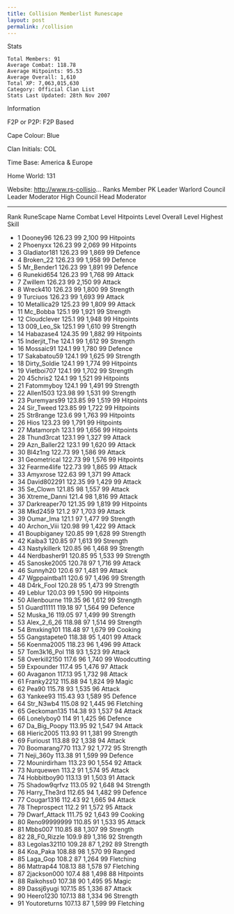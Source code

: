 ```yaml
---
title: Collision Memberlist Runescape
layout: post
permalink: /collision
---
```


Stats

    Total Members: 91
    Average Combat: 118.78
    Average Hitpoints: 95.53
    Average Overall: 1,610
    Total XP: 7,063,015,630
    Category: Official Clan List
    Stats Last Updated: 28th Nov 2007

	
Information

F2P or P2P: F2P Based

Cape Colour: Blue

Clan Initials: COL
	

Time Base: America & Europe

Home World: 131

Website: http://www.rs-collisio...
Ranks
Member	PK Leader	Warlord	Council
Leader	Moderator	High Council	Head Moderator

---

Rank 	RuneScape Name 	Combat Level 	Hitpoints Level 	Overall Level 	Highest Skill
- 1 	Dooney96 	126.23 	99 	2,100 	99 Hitpoints	
- 2 	Phoenyxx 	126.23 	99 	2,069 	99 Hitpoints	
- 3 	Gladiator181 	126.23 	99 	1,869 	99 Defence	
- 4 	Broken_22 	126.23 	99 	1,958 	99 Defence	
- 5 	Mr_Bender1 	126.23 	99 	1,891 	99 Defence	
- 6 	Runekid654 	126.23 	99 	1,768 	99 Attack	
- 7 	Zwillem 	126.23 	99 	2,150 	99 Attack	
- 8 	Wreck410 	126.23 	99 	1,800 	99 Strength	
- 9 	Turciuos 	126.23 	99 	1,693 	99 Attack	
- 10 	Metallica29 	125.23 	99 	1,809 	99 Attack	
- 11 	Mc_Bobba 	125.1 	99 	1,921 	99 Strength	
- 12 	Cloudclever 	125.1 	99 	1,948 	99 Hitpoints	
- 13 	009_Leo_Sk 	125.1 	99 	1,610 	99 Strength	
- 14 	Habazase4 	124.35 	99 	1,882 	99 Hitpoints	
- 15 	Inderjit_The 	124.1 	99 	1,612 	99 Strength	
- 16 	Mossaic91 	124.1 	99 	1,780 	99 Defence	
- 17 	Sakabatou59 	124.1 	99 	1,625 	99 Strength	
- 18 	Dirty_Soldie 	124.1 	99 	1,774 	99 Hitpoints	
- 19 	Vietboi707 	124.1 	99 	1,702 	99 Strength	
- 20 	45chris2 	124.1 	99 	1,521 	99 Hitpoints	
- 21 	Fatommyboy 	124.1 	99 	1,491 	99 Strength	
- 22 	Allen1503 	123.98 	99 	1,531 	99 Strength	
- 23 	Puremyars99 	123.85 	99 	1,519 	99 Hitpoints	
- 24 	Sir_Tweed 	123.85 	99 	1,722 	99 Hitpoints	
- 25 	Str8range 	123.6 	99 	1,763 	99 Hitpoints	
- 26 	Hios 	123.23 	99 	1,791 	99 Hitpoints	
- 27 	Matamorph 	123.1 	99 	1,656 	99 Hitpoints	
- 28 	Thund3rcat 	123.1 	99 	1,327 	99 Attack	
- 29 	Azn_Baller22 	123.1 	99 	1,620 	99 Attack	
- 30 	Bl4z1ng 	122.73 	99 	1,586 	99 Attack	
- 31 	Geometrical 	122.73 	99 	1,576 	99 Hitpoints	
- 32 	Fearme4life 	122.73 	99 	1,865 	99 Attack	
- 33 	Amyxrose 	122.63 	99 	1,371 	99 Attack	
- 34 	David802291 	122.35 	99 	1,429 	99 Attack	
- 35 	Se_Clown 	121.85 	98 	1,557 	99 Attack	
- 36 	Xtreme_Danni 	121.4 	98 	1,816 	99 Attack	
- 37 	Darkreaper70 	121.35 	99 	1,819 	99 Hitpoints	
- 38 	Mkd2459 	121.2 	97 	1,703 	99 Attack	
- 39 	Oumar_Ima 	121.1 	97 	1,477 	99 Strength	
- 40 	Archon_Viii 	120.98 	99 	1,422 	99 Attack	
- 41 	Boupbiganey 	120.85 	99 	1,628 	99 Strength	
- 42 	Kaiba3 	120.85 	97 	1,613 	99 Strength	
- 43 	Nastykillerk 	120.85 	96 	1,468 	99 Strength	
- 44 	Nerdbasher91 	120.85 	95 	1,533 	99 Strength	
- 45 	Sanoske2005 	120.78 	97 	1,716 	99 Attack	
- 46 	Sunnyh20 	120.6 	97 	1,481 	99 Attack	
- 47 	Wgppaintba11 	120.6 	97 	1,496 	99 Strength	
- 48 	D4rk_Fool 	120.28 	95 	1,473 	99 Strength	
- 49 	Leblur 	120.03 	99 	1,590 	99 Hitpoints	
- 50 	Allenbourne 	119.35 	96 	1,612 	99 Strength	
- 51 	Guard11111 	119.18 	97 	1,564 	99 Defence	
- 52 	Muska_16 	119.05 	97 	1,499 	99 Strength	
- 53 	Alex_2_6_26 	118.98 	97 	1,514 	99 Strength	
- 54 	Bmxking101 	118.48 	97 	1,679 	99 Cooking	
- 55 	Gangstapete0 	118.38 	95 	1,401 	99 Attack	
- 56 	Koenma2005 	118.23 	96 	1,496 	99 Attack	
- 57 	Tom3k16_Pol 	118 	93 	1,523 	99 Attack	
- 58 	Overkill2150 	117.6 	96 	1,740 	99 Woodcutting	
- 59 	Expounder 	117.4 	95 	1,476 	97 Attack	
- 60 	Avaganon 	117.13 	95 	1,732 	98 Attack	
- 61 	Franky2212 	115.88 	94 	1,824 	99 Magic	
- 62 	Pea90 	115.78 	93 	1,535 	96 Attack	
- 63 	Yankee93 	115.43 	93 	1,589 	95 Defence	
- 64 	Str_N3wb4 	115.08 	92 	1,445 	96 Fletching	
- 65 	Geckoman135 	114.38 	93 	1,537 	94 Attack	
- 66 	Lonelyboy0 	114 	91 	1,425 	96 Defence	
- 67 	Da_Big_Poopy 	113.95 	92 	1,547 	94 Attack	
- 68 	Hieric2005 	113.93 	91 	1,381 	99 Strength	
- 69 	Furioust 	113.88 	92 	1,338 	94 Attack	
- 70 	Boomarang770 	113.7 	92 	1,772 	95 Strength	
- 71 	Neji_360y 	113.38 	91 	1,599 	99 Defence	
- 72 	Mounirdirham 	113.23 	90 	1,554 	92 Attack	
- 73 	Nurquewen 	113.2 	91 	1,574 	95 Attack	
- 74 	Hobbitboy90 	113.13 	91 	1,503 	91 Attack	
- 75 	Shadow9qrfvz 	113.05 	92 	1,648 	94 Strength	
- 76 	Harry_The3rd 	112.65 	94 	1,482 	99 Defence	
- 77 	Cougar1316 	112.43 	92 	1,665 	94 Attack	
- 78 	Theprospect 	112.2 	91 	1,572 	95 Attack	
- 79 	Dwarf_Attack 	111.75 	92 	1,643 	99 Cooking	
- 80 	Reno99999999 	110.85 	91 	1,533 	95 Attack	
- 81 	Mbbs007 	110.85 	88 	1,307 	99 Strength	
- 82 	28_F0_Rizzle 	109.9 	89 	1,316 	92 Strength	
- 83 	Legolas32110 	109.28 	87 	1,292 	89 Strength	
- 84 	Koa_Paka 	108.88 	98 	1,570 	99 Ranged	
- 85 	Laga_Gop 	108.2 	87 	1,264 	99 Fletching	
- 86 	Mattrap44 	108.13 	88 	1,578 	97 Fletching	
- 87 	2jackson000 	107.4 	88 	1,498 	88 Hitpoints	
- 88 	Raikohss0 	107.38 	90 	1,495 	95 Magic	
- 89 	Dassj6yugi 	107.15 	85 	1,336 	87 Attack	
- 90 	Heero1230 	107.13 	88 	1,334 	96 Strength	
- 91 	Youtoreturns 	107.13 	87 	1,599 	99 Fletching
